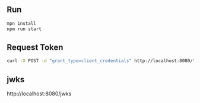 ## Run

```sh
mpn install
npm run start
```

## Request Token

```sh
curl -X POST -d "grant_type=client_credentials" http://localhost:8080/token
```

##  jwks

http://localhost:8080/jwks
